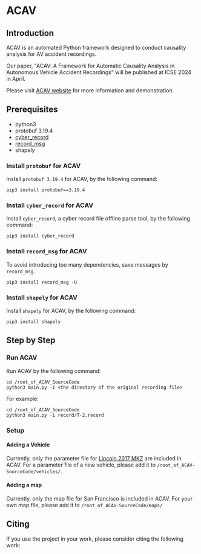 # ACAV

## Introduction

ACAV is an automated Python framework designed to conduct causality analysis for AV accident recordings. 

Our paper, "ACAV: A Framework for Automatic Causality Analysis in Autonomous Vehicle Accident Recordings" will be published at ICSE 2024 in April.

Please visit [ACAV website](https://acav2023.github.io/) for more information and demonstration.



## Prerequisites

- python3
- protobuf 3.19.4
- [cyber_record](https://github.com/acav2023/cyber_record#cyber_record)
- [record_msg](https://github.com/acav2023/cyber_record#2-parse-messages)
- shapely

### Install `protobuf` for ACAV
Install `protobuf 3.19.4` for ACAV, by the following command: 
```shell
pip3 install protobuf==3.19.4
```

### Install `cyber_record` for ACAV
Install `cyber_record`, a cyber record file offline parse tool, by the following command: 
```shell
pip3 install cyber_record
```

### Install `record_msg` for ACAV
To avoid introducing too many dependencies, save messages by `record_msg`.
```shell
pip3 install record_msg -U
```

### Install `shapely` for ACAV
Install `shapely` for ACAV, by the following command: 
```shell
pip3 install shapely
```



## Step by Step

### Run ACAV
Run ACAV by the following command: 
```shell
cd /root_of_ACAV_SourceCode
python3 main.py -i <the directory of the original recording file>
```
For example: 
```shell
cd /root_of_ACAV_SourceCode
python3 main.py -i record/T-2.record
```

### Setup

#### Adding a Vehicle
Currently, only the parameter file for [Lincoln 2017 MKZ](https://github.com/ApolloAuto/apollo/tree/master/modules/calibration/data/Lincoln2017MKZ_LGSVL) are included in ACAV. 
For a parameter file of a new vehicle, please add it to `/root_of_ACAV-SourceCode/vehicles/`. 

#### Adding a map
Currently, only the map file for San Francisco is included in ACAV. 
For your own map file, please add it to `/root_of_ACAV-SourceCode/maps/`



## Citing

If you use the project in your work, please consider citing the following work: 
```
```
